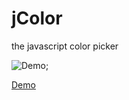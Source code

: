 # jColor
the javascript color picker

![Demo](dist/image/demo.gif);

[Demo](https://zmofei.github.io/jColor/dist/) 

